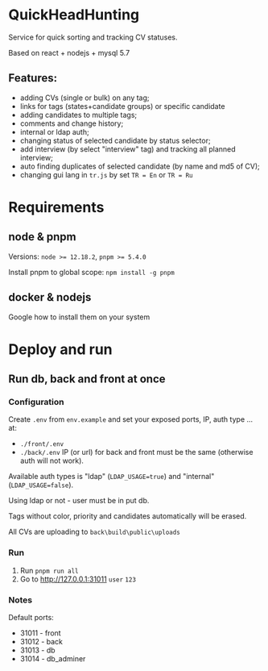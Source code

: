 # QuickHeadHunting
Service for quick sorting and tracking CV statuses.

Based on react + nodejs + mysql 5.7 

## Features:
- adding CVs (single or bulk) on any tag;
- links for tags (states+candidate groups) or specific candidate
- adding candidates to multiple tags;
- comments and change history;
- internal or ldap auth;
- changing status of selected candidate by status selector;
- add interview (by select "interview" tag) and tracking all planned interview;
- auto finding duplicates of selected candidate (by name and md5 of CV);
- changing gui lang in `tr.js` by set `TR = En` or `TR = Ru`

# Requirements
## node & pnpm
Versions: `node >= 12.18.2`, `pnpm >= 5.4.0`

Install pnpm to global scope: `npm install -g pnpm`

## docker & nodejs
Google how to install them on your system

# Deploy and run
## Run db, back and front at once
### Configuration
Create `.env` from `env.example` and set your exposed ports, IP, auth type ... at:
- `./front/.env`
- `./back/.env`
IP (or url) for back and front must be the same (otherwise auth will not work).

Available auth types is "ldap" (`LDAP_USAGE=true`) and "internal" (`LDAP_USAGE=false`).

Using ldap or not - user must be in put db.

Tags without color, priority and candidates automatically will be erased.

All CVs are uploading to `back\build\public\uploads`
### Run
1. Run `pnpm run all`
2. Go to http://127.0.0.1:31011 `user` `123`

### Notes
Default ports:
- 31011 - front
- 31012 - back
- 31013 - db
- 31014 - db_adminer
